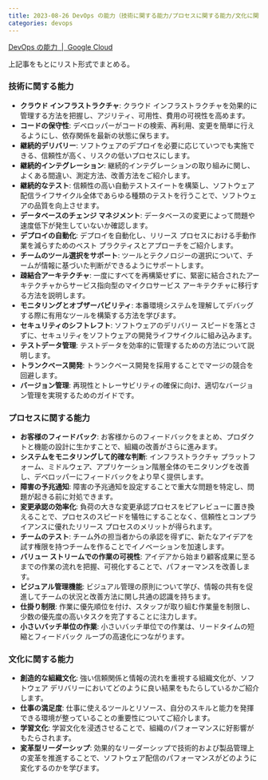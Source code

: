 ```yaml
---
title: 2023-08-26 DevOps の能力（技術に関する能力/プロセスに関する能力/文化に関する能力）
categories: devops
---
```


[DevOps の能力  \|  Google Cloud](https://cloud.google.com/architecture/devops?hl=ja)

上記事をもとにリスト形式でまとめる。

### 技術に関する能力

- **クラウド インフラストラクチャ**: クラウド インフラストラクチャを効果的に管理する方法を把握し、アジリティ、可用性、費用の可視性を高めます。
- **コードの保守性**: デベロッパーがコードの検索、再利用、変更を簡単に行えるようにし、依存関係を最新の状態に保ちます。
- **継続的デリバリー**: ソフトウェアのデプロイを必要に応じていつでも実施できる、信頼性が高く、リスクの低いプロセスにします。
- **継続的インテグレーション**: 継続的インテグレーションの取り組みに関し、よくある間違い、測定方法、改善方法をご紹介します。
- **継続的なテスト**: 信頼性の高い自動テストスイートを構築し、ソフトウェア配信ライフサイクル全体であらゆる種類のテストを行うことで、ソフトウェアの品質を向上させます。
- **データベースのチェンジ マネジメント**: データベースの変更によって問題や速度低下が発生していないか確認します。
- **デプロイの自動化**: デプロイを自動化し、リリース プロセスにおける手動作業を減らすためのベスト プラクティスとアプローチをご紹介します。
- **チームのツール選択をサポート**: ツールとテクノロジーの選択について、チームが情報に基づいた判断ができるようにサポートします。
- **疎結合アーキテクチャ**: 一度にすべてを再構築せずに、緊密に結合されたアーキテクチャからサービス指向型のマイクロサービス アーキテクチャに移行する方法を説明します。
- **モニタリングとオブザーバビリティ**: 本番環境システムを理解してデバッグする際に有用なツールを構築する方法を学びます。
- **セキュリティのシフトレフト**: ソフトウェアのデリバリー スピードを落とさずに、セキュリティをソフトウェアの開発ライフサイクルに組み込みます。
- **テストデータ管理**: テストデータを効率的に管理するための方法について説明します。
- **トランクベース開発**: トランクベース開発を採用することでマージの競合を回避します。
- **バージョン管理**: 再現性とトレーサビリティの確保に向け、適切なバージョン管理を実現するためのガイドです。

### プロセスに関する能力

- **お客様のフィードバック**: お客様からのフィードバックをまとめ、プロダクトと機能の設計に生かすことで、組織の改善がさらに進みます。
- **システムをモニタリングして的確な判断**: インフラストラクチャ プラットフォーム、ミドルウェア、アプリケーション階層全体のモニタリングを改善し、デベロッパーにフィードバックをより早く提供します。
- **障害の予兆通知**: 障害の予兆通知を設定することで重大な問題を特定し、問題が起きる前に対処できます。
- **変更承認の効率化**: 負荷の大きな変更承認プロセスをピアレビューに置き換えることで、プロセスのスピードを犠牲にすることなく、信頼性とコンプライアンスに優れたリリース プロセスのメリットが得られます。
- **チームのテスト**: チーム外の担当者からの承認を得ずに、新たなアイデアを試す権限を持つチームを作ることでイノベーションを加速します。
- **バリュー ストリームでの作業の可視性**: アイデアから始まり顧客成果に至るまでの作業の流れを把握、可視化することで、パフォーマンスを改善します。
- **ビジュアル管理機能**: ビジュアル管理の原則について学び、情報の共有を促進してチームの状況と改善方法に関し共通の認識を持ちます。
- **仕掛り制限**: 作業に優先順位を付け、スタッフが取り組む作業量を制限し、少数の優先度の高いタスクを完了することに注力します。
- **小さいバッチ単位の作業**: 小さいバッチ単位での作業は、リードタイムの短縮とフィードバック ループの高速化につながります。

### 文化に関する能力

- **創造的な組織文化**: 強い信頼関係と情報の流れを重視する組織文化が、ソフトウェア デリバリーにおいてどのように良い結果をもたらしているかご紹介します。
- **仕事の満足度**: 仕事に使えるツールとリソース、自分のスキルと能力を発揮できる環境が整っていることの重要性についてご紹介します。
- **学習文化**: 学習文化を浸透させることで、組織のパフォーマンスに好影響がもたらされます。
- **変革型リーダーシップ**: 効果的なリーダーシップで技術的および製品管理上の変革を推進することで、ソフトウェア配信のパフォーマンスがどのように変化するのかを学びます。
